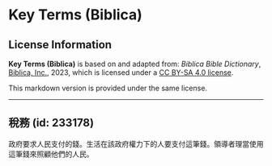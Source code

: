 # Key Terms (Biblica)

## License Information

**Key Terms (Biblica)** is based on and adapted from: _Biblica Bible Dictionary_, [Biblica, Inc.](https://www.biblica.com/), 2023, which is licensed under a [CC BY-SA 4.0 license](https://creativecommons.org/licenses/by-sa/4.0/legalcode.en).

This markdown version is provided under the same license.



--------------------------------

## 稅務 (id: 233178)

政府要求人民支付的錢。生活在該政府權力下的人要支付這筆錢。領導者理當使用這筆錢來照顧他們的人民。


